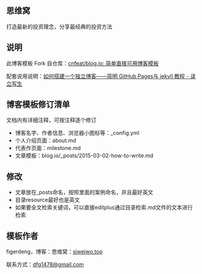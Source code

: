 ## 思维窝
打造最新的投资理念，分享最经典的投资方法

## 说明

此博客模板 Fork 自仓库：[cnfeat/blog.io: 简单直接可用博客模板](https://github.com/cnfeat/blog.io)

配套说用说明：[如何搭建一个独立博客——简明 GitHub Pages与 jekyll 教程 - 读立写生](http://www.cnfeat.com/blog/2014/05/10/how-to-build-a-blog/)

## 博客模板修订清单

文档内有详细注释，可按注释逐个修订

* 博客名字、作者信息、浏览器小图标等：_config.yml 
* 个人介绍页面：about.md
* 代表作页面：milestone.md
* 文章模板：blog.io/_posts/2015-03-02-how-to-write.md 

## 修改
* 文章放在_posts命名，按照里面的案例命名，并且最好英文
* 目录resource最好也是英文
* 如果要全文检索关键词，可以直接editplus通过目录检索.md文件的文本进行检索


## 


## 模板作者

figerdeng，博客：思维窝：[siweiwo.top](siweiwo.top)

联系方式：dfg1478@gmail.com


